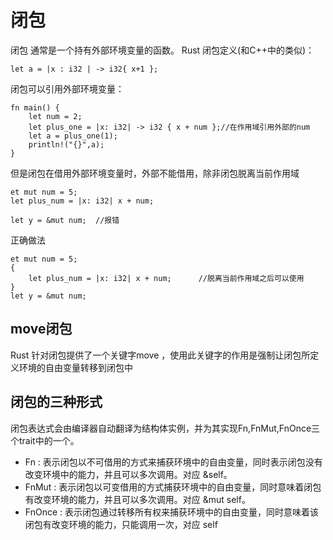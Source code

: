 # 闭包

闭包 通常是一个持有外部环境变量的函数。
Rust 闭包定义(和C++中的类似)：
```
let a = |x : i32 | -> i32{ x+1 }; 

```

闭包可以引用外部环境变量：
```
fn main() {
    let num = 2;
    let plus_one = |x: i32| -> i32 { x + num };//在作用域引用外部的num
    let a = plus_one(1);
    println!("{}",a);
}
```
但是闭包在借用外部环境变量时，外部不能借用，除非闭包脱离当前作用域
```
et mut num = 5;
let plus_num = |x: i32| x + num;

let y = &mut num;  //报错
```

正确做法
```
et mut num = 5;
{
    let plus_num = |x: i32| x + num;      //脱离当前作用域之后可以使用
}
let y = &mut num;
```

## move闭包
Rust 针对闭包提供了一个关键字move ，使用此关键字的作用是强制让闭包所定义环境的自由变量转移到闭包中


## 闭包的三种形式

闭包表达式会由编译器自动翻译为结构体实例，并为其实现Fn,FnMut,FnOnce三个trait中的一个。
- Fn : 表示闭包以不可借用的方式来捕获环境中的自由变量，同时表示闭包没有改变环境中的能力，并且可以多次调用。对应 &self。
- FnMut : 表示闭包以可变借用的方式捕获环境中的自由变量，同时意味着闭包有改变环境的能力，并且可以多次调用。对应 &mut self。
- FnOnce : 表示闭包通过转移所有权来捕获环境中的自由变量，同时意味着该闭包有改变环境的能力，只能调用一次，对应 self